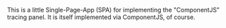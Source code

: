 
This is a little Single-Page-App (SPA) for implementing the
"ComponentJS" tracing panel. It is itself implemented via ComponentJS, of course.

